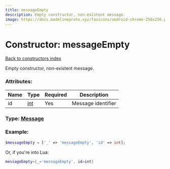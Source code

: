 ```yaml
---
title: messageEmpty
description: Empty constructor, non-existent message.
image: https://docs.madelineproto.xyz/favicons/android-chrome-256x256.png
---
```

# Constructor: messageEmpty  
[Back to constructors index](index.md)



Empty constructor, non-existent message.

### Attributes:

| Name     |    Type       | Required | Description |
|----------|---------------|----------|-------------|
|id|[int](../types/int.md) | Yes|Message identifier|



### Type: [Message](../types/Message.md)


### Example:

```php
$messageEmpty = ['_' => 'messageEmpty', 'id' => int];
```  


Or, if you're into Lua:

```lua
messageEmpty={_='messageEmpty', id=int}

```


